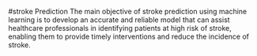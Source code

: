 #stroke Prediction
The main objective of stroke prediction using machine learning is to develop an accurate and reliable model that can assist healthcare professionals in identifying patients at high risk of stroke, enabling them to provide timely interventions and reduce the incidence of stroke.
